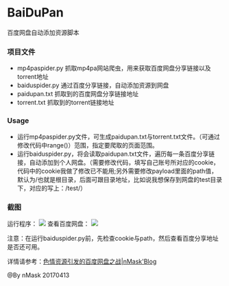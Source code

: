 # BaiDuPan
百度网盘自动添加资源脚本

### 项目文件
* mp4paspider.py  抓取mp4pa网站爬虫，用来获取百度网盘分享链接以及torrent地址
* baiduspider.py  通过百度分享链接，自动添加资源到网盘
* paidupan.txt    抓取到的百度网盘分享链接地址
* torrent.txt     抓取到的torrent链接地址

### Usage
* 运行mp4paspider.py文件，可生成paidupan.txt与torrent.txt文件。（可通过修改代码中range()）范围，指定要爬取的页面范围。
* 运行baiduspider.py，将会读取paidupan.txt文件，遍历每一条百度分享链接，自动添加到个人网盘。（需要修改代码，填写自己账号所对应的cookie，代码中的cookie我做了修改已不能用;另外需要修改payload里面的path值，默认为/也就是根目录，后面可跟目录地址，比如说我想保存到网盘的test目录下，对应的写上：/test/）

### 截图
运行程序：
![](http://thief.one/upload_image/20170412/22.png)
查看百度网盘：
![](http://thief.one/upload_image/20170412/11.png)

注意：在运行baiduspider.py前，先检查cookie与path，然后查看百度分享地址是否还可用。

详情请参考：[色情资源引发的百度网盘之战|nMask'Blog](http://thief.one/2017/04/12/2/)

@By nMask
20170413
